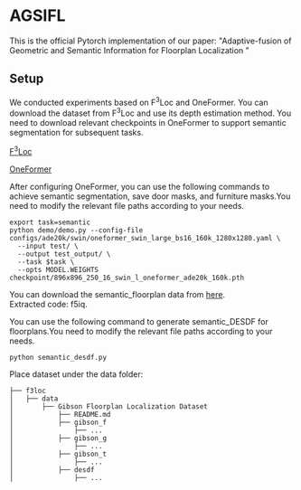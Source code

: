 # AGSIFL

This is the official Pytorch implementation of our paper: "Adaptive-fusion of Geometric and Semantic Information for Floorplan Localization "

## Setup

We conducted experiments based on F<sup>3</sup>Loc and OneFormer. You can download the dataset from F<sup>3</sup>Loc and use its depth estimation method. You need to download relevant checkpoints in OneFormer to support semantic segmentation for subsequent tasks.

[F<sup>3</sup>Loc](https://github.com/felix-ch/f3loc) 

[OneFormer](https://github.com/SHI-Labs/OneFormer)  

After configuring OneFormer, you can use the following commands to achieve semantic segmentation, save door masks, and furniture masks.You need to modify the relevant file paths according to your needs.

```
export task=semantic
python demo/demo.py --config-file configs/ade20k/swin/oneformer_swin_large_bs16_160k_1280x1280.yaml \
  --input test/ \
  --output test_output/ \
  --task $task \
  --opts MODEL.WEIGHTS checkpoint/896x896_250_16_swin_l_oneformer_ade20k_160k.pth
```
You can download the semantic_floorplan data from [here](https://pan.baidu.com/s/1QOUc_Z_cs9pWpQqyHPewUQ?pwd=f5iq).\
Extracted code: f5iq.

You can use the following command to generate semantic_DESDF for floorplans.You need to modify the relevant file paths according to your needs.

```
python semantic_desdf.py
```
Place dataset under the data folder:
```
├── f3loc
│   ├── data
│       ├── Gibson Floorplan Localization Dataset
│           ├── README.md
│           ├── gibson_f
│               ├── ...
│           ├── gibson_g
│               ├── ...
│           ├── gibson_t
│               ├── ...
│           ├── desdf
│               ├── ...
```
